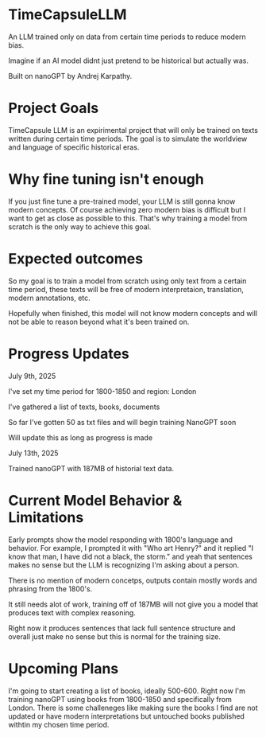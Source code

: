 # TimeCapsuleLLM
An LLM trained only on data from certain time periods to reduce modern bias.

Imagine if an AI model didnt just pretend to be historical but actually was.

Built on nanoGPT by Andrej Karpathy.

# Project Goals 

TimeCapsule LLM is an expirimental project that will only be trained on texts written during certain time periods. The goal is to simulate the worldview and language of specific historical eras.

# Why fine tuning isn't enough 

If you just fine tune a pre-trained model, your LLM is still gonna know modern concepts. Of course achieving zero modern bias is difficult but I want to get as close as possible to this. That's why training a model from scratch is the only way to achieve this goal.

# Expected outcomes 

So my goal is to train a model from scratch using only text from a certain time period, these texts will be free of modern interpretaion, translation, modern annotations, etc.

Hopefully when finished, this model will not know modern concepts and will not be able to reason beyond what it's been trained on.

# Progress Updates

July 9th, 2025

I've set my time period for 1800-1850 and region: London 

I've gathered a list of texts, books, documents 

So far I've gotten 50 as txt files and will begin training NanoGPT soon 

Will update this as long as progress is made

July 13th, 2025

Trained nanoGPT with 187MB of historial text data. 

# Current Model Behavior & Limitations 

Early prompts show the model responding with 1800's language and behavior. For example, I prompted it with "Who art Henry?" and it replied "I know that man, I have did not a black, the storm." and yeah that sentences makes no sense but the LLM is recognizing I'm asking about a person.

There is no mention of modern concetps, outputs contain mostly words and phrasing from the 1800's.

It still needs alot of work, training off of 187MB will not give you a model that produces text with complex reasoning. 

Right now it produces sentences that lack full sentence structure and overall just make no sense but this is normal for the training size. 

# Upcoming Plans 

I'm going to start creating a list of books, ideally 500-600. Right now I'm training nanoGPT using books from 1800-1850 and specifically from London. There is some challeneges like making sure the books I find are not updated or have modern interpretations but untouched books published withtin my chosen time period.

